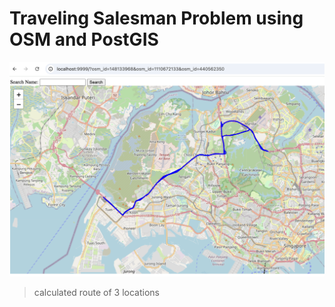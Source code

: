# Traveling Salesman Problem using OSM and PostGIS

![Image](docs/img.png)
> calculated route of 3 locations
